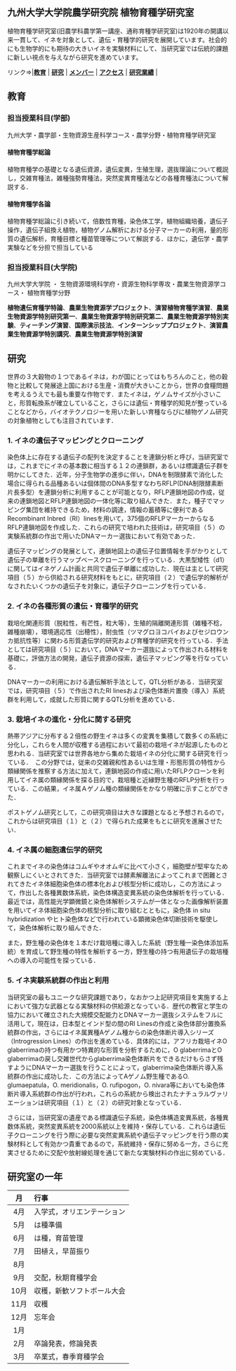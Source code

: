 ## 九州大学大学院農学研究院 植物育種学研究室

植物育種学研究室(旧農学科農学第一講座、通称育種学研究室)は1920年の開講以来一貫して、イネを対象として、遺伝・育種学的研究を展開しています。社会的にも生物学的にも期待の大きいイネを実験材料にして、当研究室では伝統的課題に新しい視点を与えながら研究を進めています。

リンク=>|**[教育](#教育)** | **[研究](#研究)** | **[メンバー](members.md)** | **[アクセス](access.md)** | **[研究業績](publication.md)** |

## 教育
### 担当授業科目(学部)
九州大学・農学部・生物資源生産科学コース・農学分野・植物育種学研究室

#### 植物育種学総論
植物育種学の基礎となる遺伝資源，遺伝変異，生殖生理，選抜理論について概説し，交雑育種法，雑種強勢育種法，突然変異育種法などの各種育種法について解説する．

#### 植物育種学各論
植物育種学総論に引き続いて，倍数性育種，染色体工学，植物組織培養，遺伝子操作，遺伝子組換え植物，植物ゲノム解析における分子マーカーの利用，量的形質の遺伝解析，育種目標と種苗管理等について解説する．ほかに，遺伝学・農学実験などを分担で担当している

### 担当授業科目(大学院)
九州大学大学院 ・ 生物資源環境科学府・資源生物科学専攻・農業生物資源学コース・ 植物育種学分野
 
**植物遺伝育種学特論**、**農業生物資源学プロジェクト**、**演習植物育種学演習**、**農業生物資源学特別研究第一**、**農業生物資源学特別研究第二**、**農業生物資源学特別実験**、**ティーチング演習**、**国際演示技法**、**インターンシッププロジェクト**、**演習農業生物資源学特別講究**、**農業生物資源学特別演習**

## 研究
世界の３大穀物の１つであるイネは，わが国にとってはもちろんのこと，他の穀物と比較して発展途上国における生産・消費が大きいことから，世界の食糧問題を考えるうえでも最も重要な作物です．またイネは，ゲノムサイズが小さいこと，形質転換系が確立していること，さらには遺伝・育種学的知見が整っていることなどから，バイオテクノロジーを用いた新しい育種ならびに植物ゲノム研究の対象植物としても注目されています．

### 1. イネの遺伝子マッピングとクローニング ###
染色体上に存在する遺伝子の配列を決定することを連鎖分析と呼び，当研究室では，これまでにイネの基本数に相当する１２の連鎖群，あるいは標識遺伝子群を明かにしてきた．近年，分子生物学の進歩に伴い，DNAを制限酵素で消化した場合に得られる品種あるいは個体間のDNA多型すなわちRFLP(DNA制限酵素断片長多型）を連鎖分析に利用することが可能となり，RFLP連鎖地図の作成，従来の連鎖地図とRFLP連鎖地図の一体化等に取り組んできた．また，種子でマッピング集団を維持できるため，材料の調達，情報の蓄積等に便利であるRecombinant Inbred（RI）linesを用いて，375個のRFLPマーカーからなるRFLP連鎖地図を作成した．これらの研究で培われた技術は，研究項目（５）の実験系統群の作出で用いたDNAマーカー選抜において有効であった．

遺伝子マッピングの発展として，連鎖地図上の遺伝子位置情報を手がかりとして遺伝子の単離を行うマップベースクローニングを行っている．大黒型矮性（d1）に関してはイネゲノム計画と共同で遺伝子単離に成功した．現在は主として研究項目（５）から供給される研究材料をもとに，研究項目（２）で遺伝学的解析がなされたいくつかの遺伝子を対象に，遺伝子クローニングを行っている．

### 2. イネの各種形質の遺伝・育種学的研究 ###
栽培化関連形質（脱粒性，有芒性，粒大等），生殖的隔離関連形質（雑種不稔，雑種崩壊），環境適応性（出穂性），耐虫性（ツマグロヨコバイおよびセジロウンカ抵抗性等）に関わる形質遺伝学的研究および育種学的研究を行っている．手法としては研究項目（５）において，DNAマーカー選抜によって作出される材料を基礎に，評価方法の開発，遺伝子資源の探索，遺伝子マッピング等を行なっている．

DNAマーカーの利用における遺伝解析手法として，QTL分析がある．当研究室では，研究項目（５）で作出されたRI linesおよび染色体断片置換（導入）系統群を利用して，成就した形質に関するQTL分析を進めている．

### 3. 栽培イネの進化・分化に関する研究 ###
熱帯アジアに分布する２倍性の野生イネは多くの変異を集積して数多くの系統に分化し，これらを人間が収穫する過程において最初の栽培イネが起源したものと思われる．当研究室では世界各地から集めた栽培イネの分化に関する研究を行っている．　この分野では，従来の交雑親和性あるいは生理・形態形質の特性から類縁関係を推察する方法に加えて，連鎖地図の作成に用いたRFLPクローンを利用してイネ属の類縁関係を探る目的で，栽培種と近縁野生種のRFLP分析を行っている．この結果，イネ属Ａゲノム種の類縁関係をかなり明確に示すことができた．

ポストゲノム研究として，この研究項目は大きな課題となると予想されるので，これからは研究項目（１）と（２）で得られた成果をもとに研究を進展させたい．

### 4. イネ属の細胞遺伝学的研究 ###
これまでイネの染色体はコムギやオオムギに比べて小さく，細胞壁が堅牢なため観察しにくいとされてきた．当研究室では酵素解離法によってこれまで困難とされてきたイネ体細胞染色体の標本化および核型分析に成功し，この方法によって，作出した各種異数体系統，染色体構造変異系統の染色体解析を行っている．最近では，高性能光学顕微鏡と染色体解析システムが一体となった画像解析装置を用いてイネ体細胞染色体の核型分析に取り組むとともに，染色体 in situ hybridization やヒト染色体などで行われている顕微染色体切断技術を駆使して，染色体解析に取り組んできた．

また，野生種の染色体を１本だけ栽培種に導入した系統（野生種一染色体添加系統）を育成して野生種の特性を解析する一方，野生種の持つ有用遺伝子の栽培種への導入の可能性を探っている．

### 5. イネ実験系統群の作出と利用 ###
当研究室の最もユニークな研究課題であり，なおかつ上記研究項目を実施する上において強力な武器となる実験材料の供給源となっている．歴代の教官と学生の協力において確立された大規模交配能力とDNAマーカー選抜システムをフルに活用して，現在は，日本型とインド型の間のRI Linesの作成と染色体部分置換系統群の作出，さらにはイネ属異種Aゲノム種からの染色体断片導入シリーズ（Introgression Lines）の作出を進めている．具体的には，アフリカ栽培イネO glaberrimaの持つ有用かつ特異的な形質を分析するために，O glaberrimaとO glaberrimaの戻し交雑世代からglaberrima染色体断片をできるだけもらさず残すようにDNAマーカー選抜を行うことによって，glaberrima染色体断片導入系統群の作出に成功した．この方法によってAゲノム野生種であるO. glumaepatula，O. meridionalis，O. rufipogon，O. nivara等においても染色体断片導入系統群の作出が行われ，これらの系統から検出されたナチュラルヴァリエーションは研究項目（１）と（２）の研究対象となっている．

さらには，当研究室の遺産である標識遺伝子系統，染色体構造変異系統，各種異数体系統，突然変異系統を2000系統以上を維持・保存している．これらは遺伝子クローニングを行う際に必要な突然変異系統や遺伝子マッピングを行う際の実験材料として有効かつ貴重であるので，系統維持・保存に努める一方，さらに充実させるために交配や放射線処理を通じて新たな実験材料の作出に努めている．

## 研究室の一年 ##
| 月 | 行事 |
| :-: | :-- |
| 4月 | 入学式，オリエンテーション |
| 5月 | は種準備 |
| 6月 | は種，育苗管理 |
| 7月 | 田植え，早苗振り |
| 8月 | 	  |
| 9月 | 交配，秋期育種学会 |
| 10月 | 収穫，新歓ソフトボール大会 |
| 11月 | 収穫 |
| 12月 | 忘年会 |
| 1月 |  |
| 2月 | 卒論発表，修論発表 |
| 3月 | 卒業式，春季育種学会 |

